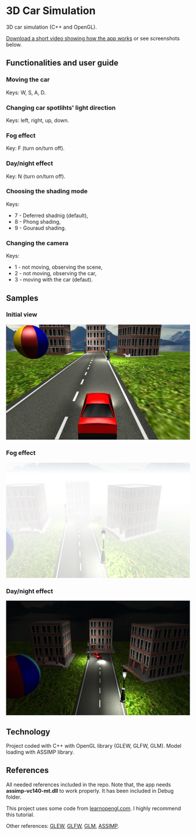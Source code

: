 # 3D Car Simulation
3D car simulation (C++ and OpenGL). 

[Download a short video showing how the app works](Demo/demo.mp4) or see screenshots below.

## Functionalities and user guide

### Moving the car
Keys: W, S, A, D.

### Changing car spotlihts' light direction
Keys: left, right, up, down.

### Fog effect
Key: F (turn on/turn off).

### Day/night effect
Key: N (turn on/turn off).

### Choosing the shading mode
Keys:
* 7 - Deferred shadnig (default),
* 8 - Phong shading,
* 9 - Gouraud shading.

### Changing the camera
Keys:
* 1 - not moving, observing the scene,
* 2 - not moving, observing the car,
* 3 - moving with the car (defaut).

## Samples
### Initial view
![](Demo/car_simulation_1.png)

### Fog effect
![](Demo/fog_effect.png)

### Day/night effect
![](Demo/night_effect.png)

## Technology
Project coded with C++ with OpenGL library (GLEW, GLFW, GLM). Model loading with ASSIMP library.

## References
All needed references included in the repo. 
Note that, the app needs **assimp-vc140-mt.dll** to work properly. It has been included in Debug folder. 

This project uses some code from [learnopengl.com](https://learnopengl.com/). I highly recommend this tutorial. 

Other references: [GLEW](http://glew.sourceforge.net/), [GLFW](https://www.glfw.org/), [GLM](https://github.com/g-truc/glm), [ASSIMP](https://www.assimp.org/).
